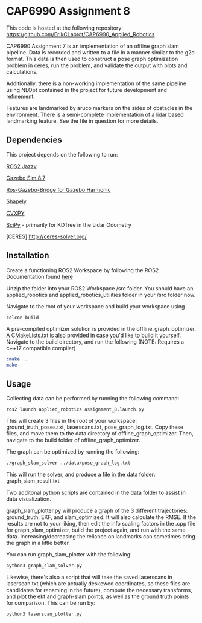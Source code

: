# CAP6990 Assignment 8

This code is hosted at the following repository:
https://github.com/ErikCLabrot/CAP6990_Applied_Robotics

CAP6990 Assignment 7 is an implementation of an offline graph slam pipeline. Data is recorded and written to a file in a manner similar to the g2o format. This data is then used
to construct a pose graph optimization problem in ceres, run the problem, and validate the output with plots and calculations.

Additionally, there is a non-working implementation of the same pipeline using NLOpt contained in the project for future development and refinement.

Features are landmarked by aruco markers on the sides of obstacles in the environment. There is a semi-complete implementation of a lidar based landmarking feature. See the file 
in question for more details.


## Dependencies
This project depends on the following to run:

[ROS2 Jazzy](https://docs.ros.org/en/jazzy/Installation.html)

[Gazebo Sim 8.7](https://gazebosim.org/api/sim/8/install.html)

[Ros-Gazebo-Bridge for Gazebo Harmonic](https://gazebosim.org/docs/latest/ros_installation/)

[Shapely](https://pypi.org/project/shapely/)

[CVXPY](https://www.cvxpy.org/)

[SciPy](https://scipy.org/) - primarily for KDTree in the Lidar Odometry

[CERES] http://ceres-solver.org/

## Installation
Create a functioning ROS2 Workspace by following the ROS2 Documentation found [here](https://docs.ros.org/en/jazzy/Tutorials/Beginner-Client-Libraries/Creating-A-Workspace/Creating-A-Workspace.html)

Unzip the folder into your ROS2 Workspace /src folder. You should have an applied_robotics and applied_robotics_utilities folder in your /src folder now.

Navigate to the root of your workspace and build your workspace using

```bash
colcon build
```

A pre-compiled optimizer solution is provided in the offline_graph_optimizer. A CMakeLists.txt is also provided in case you'd like to build it yourself. Navigate to the build directory, and run the following (NOTE: Requires a c++17 compatible compiler)

```bash
cmake ..
make
```

## Usage
Collecting data can be performed by running the following command:

```
ros2 launch applied_robotics assignment_8.launch.py
```

This will create 3 files in the root of your workspace: ground_truth_poses.txt, laserscans.txt, pose_graph_log.txt. Copy these files, and move them to the data directory of offline_graph_optimizer.
Then, navigate to the build folder of offline_graph_optimizer.

The graph can be optimized by running the following:
```bash
./graph_slam_solver ../data/pose_graph_log.txt
```
This will run the solver, and produce a file in the data folder: graph_slam_result.txt

Two additonal python scripts are contained in the data folder to assist in data visualization.

graph_slam_plotter.py will produce a graph of the 3 different trajectories: ground_truth, EKF, and slam_optimized. It will also calculate the RMSE. If the results are not to your liking, 
then edit the info scaling factors in the .cpp file for graph_slam_optimizer, build the project again, and run with the same data. Increasing/decreasing the reliance on landmarks can sometimes
bring the graph in a little better.

You can run graph_slam_plotter with the following:

```bash
python3 graph_slam_solver.py
```

Likewise, there's also a script that will take the saved laserscans in laserscan.txt (which are actually deskewed coordinates, so these files are candidates for renaming in the future), 
compute the necessary transforms, and plot the ekf and graph-slam points, as well as the ground truth points for comparison. This can be run by:

```bash
python3 laserscan_plotter.py
```
